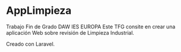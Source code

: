 # AppLimpieza
Trabajo Fin de Grado DAW
IES EUROPA
Este TFG consite en crear una aplicación Web sobre revisión de Limpieza Industrial.

Creado con Laravel. 
